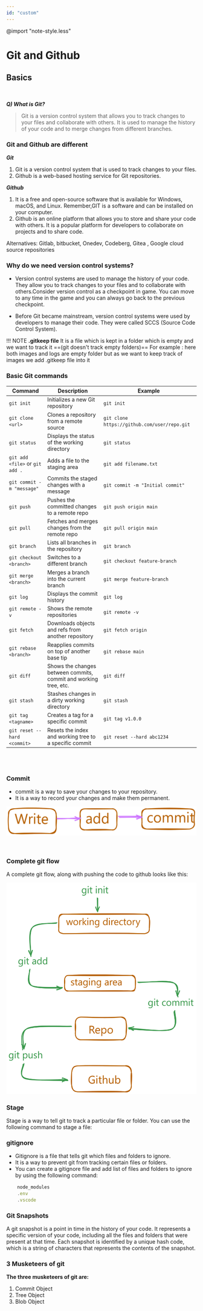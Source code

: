 ```yaml
---
id: "custom"
---
```

@import "note-style.less"
<link href="https://fonts.googleapis.com/css2?family=Handlee&display=swap" rel="stylesheet">

# Git and Github

## Basics
<br>

 ***Q) What is Git?<br>***
>Git is a version control system that allows you to track changes to your files and collaborate with others. It is used to manage the history of your code and to merge changes from different branches.


### Git and Github are different
***Git***
1. Git is a version control system that is used to track changes to your files.
2. Github is a web-based hosting service for Git repositories.

***Github***
1. It is a free and open-source software that is available for Windows, macOS, and Linux. Remember,GIT is a software and can be installed on your computer.	
2. Github is an online platform that allows you to store and share your code with others. It is a popular platform for developers to collaborate on projects and to share code.

Alternatives:  Gitlab, bitbucket, Onedev, Codeberg, Gitea , Google cloud source repositories 
        
### Why do we need version control systems?
- Version control systems are used to manage the history of your code. They allow you to track changes to your files and to collaborate with others.Consider version control as a checkpoint in game. You can move to any time in the game and you can always go back to the previous checkpoint.

- Before Git became mainstream, version control systems were used by developers to manage their code. They were called SCCS (Source Code Control System).

!!! NOTE **.gitkeep file**
    It is a file which is kept in a folder which is empty and we want to track it ==(git doesn't track empty folders)==
    For example : here both images and logs are empty folder but as we want to keep track of images we add .gitkeep file into it

### Basic Git commands

| Command                       | Description                                      | Example                                            |
|-------------------------------|--------------------------------------------------|----------------------------------------------------|
| `git init`                    | Initializes a new Git repository                 | `git init`                                         |
| `git clone <url>`             | Clones a repository from a remote source         | `git clone https://github.com/user/repo.git`       |
| `git status`                  | Displays the status of the working directory     | `git status`                                       |
| `git add <file>` or `git add .`             | Adds a file to the staging area                  | `git add filename.txt`                             |
| `git commit -m "message"`     | Commits the staged changes with a message        | `git commit -m "Initial commit"`                   |
| `git push`                    | Pushes the committed changes to a remote repo    | `git push origin main`                             |
| `git pull`                    | Fetches and merges changes from the remote repo  | `git pull origin main`                             |
| `git branch`                  | Lists all branches in the repository             | `git branch`                                       |
| `git checkout <branch>`       | Switches to a different branch                   | `git checkout feature-branch`                      |
| `git merge <branch>`          | Merges a branch into the current branch          | `git merge feature-branch`                         |
| `git log`                     | Displays the commit history                      | `git log`                                          |
| `git remote -v`               | Shows the remote repositories                    | `git remote -v`                                    |
| `git fetch`                   | Downloads objects and refs from another repository | `git fetch origin`                                |
| `git rebase <branch>`         | Reapplies commits on top of another base tip     | `git rebase main`                                  |
| `git diff`                    | Shows the changes between commits, commit and working tree, etc. | `git diff`                                  |
| `git stash`                   | Stashes changes in a dirty working directory     | `git stash`                                        |
| `git tag <tagname>`           | Creates a tag for a specific commit              | `git tag v1.0.0`                                   |
| `git reset --hard <commit>`   | Resets the index and working tree to a specific commit | `git reset --hard abc1234`                    |


<br>
<br>

### Commit
  - commit is a way to save your changes to your repository. 
  - It is a way to record your changes and make them permanent. 

![commit](/Git/Images/commit.png)

<br>

### Complete git flow
A complete git flow, along with pushing the code to github looks like this:

![workflow](/Git/Images/workflow.png)

### Stage
Stage is a way to tell git to track a particular file or folder. You can use the following command to stage a file:

### gitignore
  - Gitignore is a file that tells git which files and folders to ignore.
  - It is a way to prevent git from tracking certain files or folders.
  - You can create a gitignore file and add list of files and folders to ignore by using the following command:
  ```javascript
      node_modules
      .env
      .vscode 
  ```
### Git Snapshots
A git snapshot is a point in time in the history of your code. It represents a specific version of your code, including all the files and folders that were present at that time. Each snapshot is identified by a unique hash code, which is a string of characters that represents the contents of the snapshot. 

### 3 Musketeers of git
**The three musketeers of git are:**

1. Commit Object
2. Tree Object
3. Blob Object